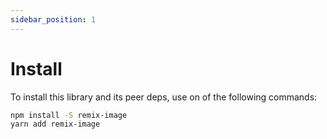 ```yaml
---
sidebar_position: 1
---
```


# Install

To install this library and its peer deps, use on of the following commands:
```bash
npm install -S remix-image
yarn add remix-image
```
